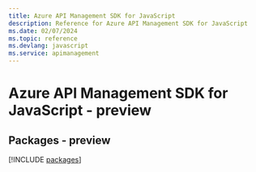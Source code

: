 ```yaml
---
title: Azure API Management SDK for JavaScript
description: Reference for Azure API Management SDK for JavaScript
ms.date: 02/07/2024
ms.topic: reference
ms.devlang: javascript
ms.service: apimanagement
---
```

# Azure API Management SDK for JavaScript - preview
## Packages - preview
[!INCLUDE [packages](api-management-index.md)]